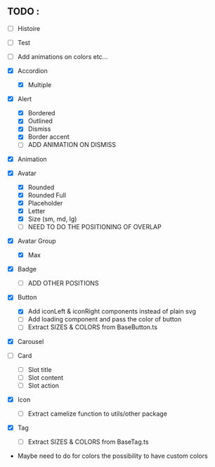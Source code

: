 ## TODO :

- [ ] Histoire
- [ ] Test
- [ ] Add animations on colors etc...

- [x] Accordion
    - [x] Multiple
- [x] Alert
    - [x] Bordered
    - [x] Outlined
    - [x] Dismiss
    - [x] Border accent
    - [ ] ADD ANIMATION ON DISMISS
- [x] Animation
- [x] Avatar
    - [x] Rounded
    - [x] Rounded Full
    - [x] Placeholder
    - [x] Letter
    - [x] Size (sm, md, lg)
    - [ ] NEED TO DO THE POSITIONING OF OVERLAP
- [x] Avatar Group
    - [x] Max
- [x] Badge
    - [ ] ADD OTHER POSITIONS
- [x] Button
    - [x] Add iconLeft & iconRight components instead of plain svg
    - [ ] Add loading component and pass the color of button
    - [ ] Extract SIZES & COLORS from BaseButton.ts
- [x] Carousel
- [ ] Card
    - [ ] Slot title
    - [ ] Slot content
    - [ ] Slot action
- [x] Icon
    - [ ] Extract camelize function to utils/other package
- [x] Tag
    - [ ] Extract SIZES & COLORS from BaseTag.ts

- Maybe need to do for colors the possibility to have custom colors
